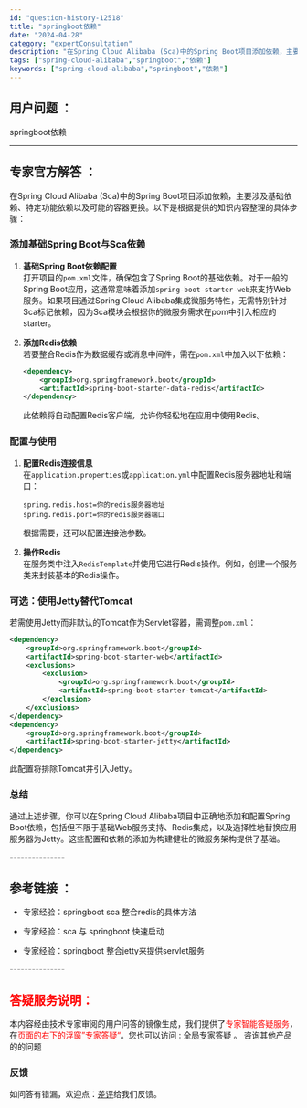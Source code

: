 ```yaml
---
id: "question-history-12518"
title: "springboot依赖"
date: "2024-04-28"
category: "expertConsultation"
description: "在Spring Cloud Alibaba (Sca)中的Spring Boot项目添加依赖，主要涉及基础依赖、特定功能依赖以及可能的容器更换。以下是根据提供的知识内容整理的具体步骤：### 添加基础Spring Boot与Sca依赖1. **基础Spring Boot依赖配置**     打开项目"
tags: ["spring-cloud-alibaba","springboot","依赖"]
keywords: ["spring-cloud-alibaba","springboot","依赖"]
---
```


## 用户问题 ： 
 springboot依赖  

---------------
## 专家官方解答 ：

在Spring Cloud Alibaba (Sca)中的Spring Boot项目添加依赖，主要涉及基础依赖、特定功能依赖以及可能的容器更换。以下是根据提供的知识内容整理的具体步骤：

### 添加基础Spring Boot与Sca依赖

1. **基础Spring Boot依赖配置**  
   打开项目的`pom.xml`文件，确保包含了Spring Boot的基础依赖。对于一般的Spring Boot应用，这通常意味着添加`spring-boot-starter-web`来支持Web服务。如果项目通过Spring Cloud Alibaba集成微服务特性，无需特别针对Sca标记依赖，因为Sca模块会根据你的微服务需求在pom中引入相应的starter。

2. **添加Redis依赖**  
   若要整合Redis作为数据缓存或消息中间件，需在`pom.xml`中加入以下依赖：
   ```xml
   <dependency>
       <groupId>org.springframework.boot</groupId>
       <artifactId>spring-boot-starter-data-redis</artifactId>
   </dependency>
   ```
   此依赖将自动配置Redis客户端，允许你轻松地在应用中使用Redis。

### 配置与使用

1. **配置Redis连接信息**  
   在`application.properties`或`application.yml`中配置Redis服务器地址和端口：
   ```properties
   spring.redis.host=你的redis服务器地址
   spring.redis.port=你的redis服务器端口
   ```
   根据需要，还可以配置连接池参数。

2. **操作Redis**  
   在服务类中注入`RedisTemplate`并使用它进行Redis操作。例如，创建一个服务类来封装基本的Redis操作。

### 可选：使用Jetty替代Tomcat

若需使用Jetty而非默认的Tomcat作为Servlet容器，需调整`pom.xml`：
```xml
<dependency>
    <groupId>org.springframework.boot</groupId>
    <artifactId>spring-boot-starter-web</artifactId>
    <exclusions>
        <exclusion>
            <groupId>org.springframework.boot</groupId>
            <artifactId>spring-boot-starter-tomcat</artifactId>
        </exclusion>
    </exclusions>
</dependency>
<dependency>
    <groupId>org.springframework.boot</groupId>
    <artifactId>spring-boot-starter-jetty</artifactId>
</dependency>
```
此配置将排除Tomcat并引入Jetty。

### 总结

通过上述步骤，你可以在Spring Cloud Alibaba项目中正确地添加和配置Spring Boot依赖，包括但不限于基础Web服务支持、Redis集成，以及选择性地替换应用服务器为Jetty。这些配置和依赖的添加为构建健壮的微服务架构提供了基础。


<font color="#949494">---------------</font> 


## 参考链接 ：

* 专家经验：springboot sca 整合redis的具体方法 
 
 * 专家经验：sca 与 springboot 快速启动 
 
 * 专家经验：springboot 整合jetty来提供servlet服务 


 <font color="#949494">---------------</font> 
 


## <font color="#FF0000">答疑服务说明：</font> 

本内容经由技术专家审阅的用户问答的镜像生成，我们提供了<font color="#FF0000">专家智能答疑服务</font>，在<font color="#FF0000">页面的右下的浮窗”专家答疑“</font>。您也可以访问 : [全局专家答疑](https://answer.opensource.alibaba.com/docs/intro) 。 咨询其他产品的的问题

### 反馈
如问答有错漏，欢迎点：[差评](https://ai.nacos.io/user/feedbackByEnhancerGradePOJOID?enhancerGradePOJOId=12611)给我们反馈。
